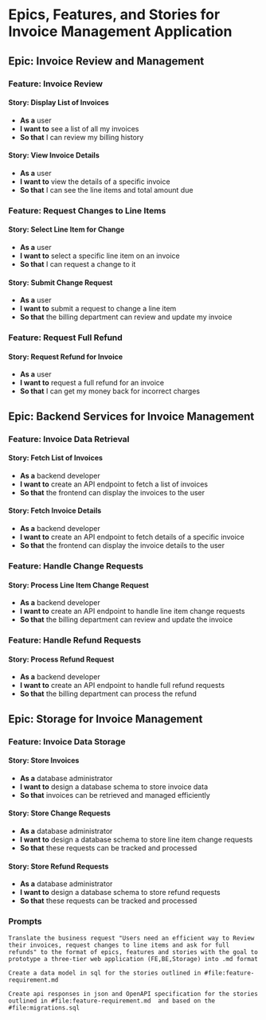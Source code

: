 # Epics, Features, and Stories for Invoice Management Application

## Epic: Invoice Review and Management

### Feature: Invoice Review
#### Story: Display List of Invoices
- **As a** user
- **I want to** see a list of all my invoices
- **So that** I can review my billing history

#### Story: View Invoice Details
- **As a** user
- **I want to** view the details of a specific invoice
- **So that** I can see the line items and total amount due

### Feature: Request Changes to Line Items
#### Story: Select Line Item for Change
- **As a** user
- **I want to** select a specific line item on an invoice
- **So that** I can request a change to it

#### Story: Submit Change Request
- **As a** user
- **I want to** submit a request to change a line item
- **So that** the billing department can review and update my invoice

### Feature: Request Full Refund
#### Story: Request Refund for Invoice
- **As a** user
- **I want to** request a full refund for an invoice
- **So that** I can get my money back for incorrect charges

## Epic: Backend Services for Invoice Management

### Feature: Invoice Data Retrieval
#### Story: Fetch List of Invoices
- **As a** backend developer
- **I want to** create an API endpoint to fetch a list of invoices
- **So that** the frontend can display the invoices to the user

#### Story: Fetch Invoice Details
- **As a** backend developer
- **I want to** create an API endpoint to fetch details of a specific invoice
- **So that** the frontend can display the invoice details to the user

### Feature: Handle Change Requests
#### Story: Process Line Item Change Request
- **As a** backend developer
- **I want to** create an API endpoint to handle line item change requests
- **So that** the billing department can review and update the invoice

### Feature: Handle Refund Requests
#### Story: Process Refund Request
- **As a** backend developer
- **I want to** create an API endpoint to handle full refund requests
- **So that** the billing department can process the refund

## Epic: Storage for Invoice Management

### Feature: Invoice Data Storage
#### Story: Store Invoices
- **As a** database administrator
- **I want to** design a database schema to store invoice data
- **So that** invoices can be retrieved and managed efficiently

#### Story: Store Change Requests
- **As a** database administrator
- **I want to** design a database schema to store line item change requests
- **So that** these requests can be tracked and processed

#### Story: Store Refund Requests
- **As a** database administrator
- **I want to** design a database schema to store refund requests
- **So that** these requests can be tracked and processed

### Prompts

```
Translate the business request "Users need an efficient way to Review their invoices, request changes to line items and ask for full refunds" to the format of epics, features and stories with the goal to prototype a three-tier web application (FE,BE,Storage) into .md format
```

```
Create a data model in sql for the stories outlined in #file:feature-requirement.md
```

```
Create api responses in json and OpenAPI specification for the stories outlined in #file:feature-requirement.md  and based on the #file:migrations.sql 
```
